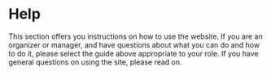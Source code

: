 # Help

This section offers you instructions on how to use the website. If you are an
organizer or manager, and have questions about what you can do and how to do it,
please select the guide above appropriate to your role. If you have general
questions on using the site, please read on.

<!--common-issues.md-->
<!--getting-started.md-->
<!--organizers.md-->
<!--managers.md-->
